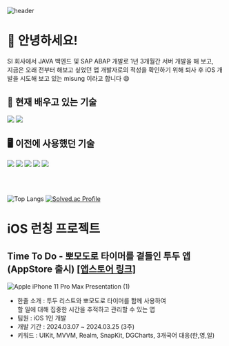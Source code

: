 ![header](https://capsule-render.vercel.app/api?type=Waving&text=misung&color=fafaf9&fontColor=ffffff&fontAlignY=35&height=200)
<div>
  <h1>👋 안녕하세요!</h1>
  <div>SI 회사에서 JAVA 백엔드 및 SAP ABAP 개발로 1년 3개월간 서버 개발을 해 보고,<br>
지금은 오래 전부터 해보고 싶었던 앱 개발자로의 적성을 확인하기 위해 퇴사 후 iOS 개발을 시도해 보고 있는 misung 이라고 합니다 😄</div>

<h2>📝 현재 배우고 있는 기술</h2>
<div>
  <img src="https://img.shields.io/badge/Swift-F05138?style=for-the-badge&logo=Swift&logoColor=white">
  <img src="https://img.shields.io/badge/UIKit-00a7ff?style=for-the-badge&logo=Swift&logoColor=white">
</div>

<h2>🖥️ 이전에 사용했던 기술</h2>
<div>
  <img src="https://img.shields.io/badge/JAVA-007396?style=for-the-badge&logo=java&logoColor=white">
  <img src="https://img.shields.io/badge/Spring-6DB33F?style=for-the-badge&logo=Spring&logoColor=white">
  <img src="https://img.shields.io/badge/Oracle-F80000?style=for-the-badge&logo=Oracle&logoColor=white">
  <img src="https://img.shields.io/badge/Sap-0FAAFF?style=for-the-badge&logo=Sap&logoColor=white">
  <img src="https://img.shields.io/badge/MySQL-4479A1?style=for-the-badge&logo=MySQL&logoColor=white">
</div>


<br><br>

![Top Langs](https://github-readme-stats.vercel.app/api/top-langs/?username=crisine&layout=compact&theme=dark)  [![Solved.ac Profile](http://mazassumnida.wtf/api/generate_badge?boj=crisine)](https://solved.ac/crisine)

</div>

<h1>iOS 런칭 프로젝트</h1>
<h2>Time To Do - 뽀모도로 타이머를 곁들인 투두 앱 (AppStore 출시)
<a href="https://apps.apple.com/kr/app/time-to-do-이제는-집중할-때/id6479474029">[앱스토어 링크]</a>
</h2>

![Apple iPhone 11 Pro Max Presentation (1)](https://github.com/crisine/crisine/assets/16317758/f8268005-5f93-497d-a4af-4f728d1345ce)

<ul>
  <li>한줄 소개 : 투두 리스트와 뽀모도로 타이머를 함께 사용하여<br>할 일에 대해 집중한 시간을 추적하고 관리할 수 있는 앱</li>
  <li>팀원 : iOS 1인 개발</li>
  <li>개발 기간 : 2024.03.07 ~ 2024.03.25 (3주)</li>  
  <li>키워드 : UIKit, MVVM, Realm, SnapKit, DGCharts, 3개국어 대응(한,영,일)</li>
</ul>


